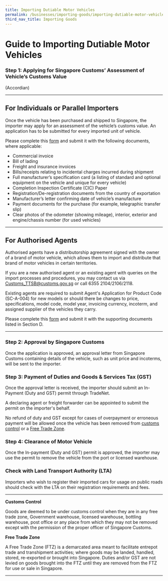 ```yaml
---
title: Importing Dutiable Motor Vehicles 
permalink: /businesses/importing-goods/importing-dutiable-motor-vehicles
third_nav_title: Importing Goods
---
```


# Guide to Importing Dutiable Motor Vehicles

### Step 1: Applying for Singapore Customs’ Assessment of Vehicle’s Customs Value

(Accordian)

***

## For Individuals or Parallel Importers
Once the vehicle has been purchased and shipped to Singapore, the importer may apply for an assessment of the vehicle’s customs value. An application has to be submitted for every imported unit of vehicle.

Please complete this [form](https://form.gov.sg/5e7d9c335b72a90011738341)  and submit it with the following documents, where applicable:

-   Commercial invoice
-   Bill of lading
-   Freight and insurance invoices
-   Bills/receipts relating to incidental charges incurred during shipment
-   Full manufacturer’s specification card (a listing of standard and optional equipment on the vehicle and unique for every vehicle)
-   Completion Inspection Certificate (CIC) Paper
-   Registration/De-registration documents from the country of exportation
-   Manufacturer’s letter confirming date of vehicle’s manufacture
-   Payment documents for the purchase (for example, telegraphic transfer slip)
-   Clear photos of the odometer (showing mileage), interior, exterior and engine/chassis number (for used vehicles)

***
## For Authorised Agents
Authorised agents have a distributorship agreement signed with the owner of a brand of motor vehicle, which allows them to import and distribute that brand of motor vehicles in certain territories.

If you are a new authorised agent or an existing agent with queries on the import processes and procedures, you may contact us via [Customs_TTSB@customs.gov.sg](mailto:Customs_TTSB@customs.gov.sg) or call 6355 2104/2106/2118.

Existing agents are required to submit Agent's Application for Product Code (SC-A-004) for new models or should there be changes to price, specifications, model code, model year, invoicing currency, incoterm, and assigned supplier of the vehicles they carry.

Please complete this  [form](https://form.gov.sg/5e7db3d7b62f4d0011b83dc5)  and submit it with the supporting documents listed in Section D.

*** 

### Step 2: Approval by Singapore Customs

Once the application is approved, an approval letter from Singapore Customs containing details of the vehicle, such as unit price and incoterms, will be sent to the importer.

### Step 3: Payment of Duties and Goods & Services Tax (GST)

Once the approval letter is received, the importer should submit an In-Payment (Duty and GST) permit through TradeNet.

A declaring agent or freight forwarder can be appointed to submit the permit on the importer's behalf.

No refund of duty and GST except for cases of overpayment or erroneous payment will be allowed once the vehicle has been removed from  [customs control](https://www.customs.gov.sg/businesses/importing-goods/importing-dutiable-motor-vehicles/guide-to-importing-dutiable-motor-vehicles#customscontrol) or a  [Free Trade Zone](https://www.customs.gov.sg/businesses/importing-goods/importing-dutiable-motor-vehicles/guide-to-importing-dutiable-motor-vehicles#customscontrol).

### Step 4: Clearance of Motor Vehicle

Once the In-payment (Duty and GST) permit is approved, the importer may use the permit to remove the vehicle from the port or licensed warehouse.

### Check with Land Transport Authority (LTA)

Importers who wish to register their imported cars for usage on public roads should check with the LTA on their registration requirements and fees.


***
**Customs Control**

Goods are deemed to be under customs control when they are in any free trade zone, Government warehouse, licensed warehouse, bottling warehouse, post office or any place from which they may not be removed except with the permission of the proper officer of Singapore Customs.

**Free Trade Zone**

A Free Trade Zone (FTZ) is a demarcated area meant to facilitate entrepot trade and transhipment activities; where goods may be landed, handled, stored, re-exported or brought into Singapore. Duties and/or GST are not levied on goods brought into the FTZ until they are removed from the FTZ for use or sale in Singapore.
***
